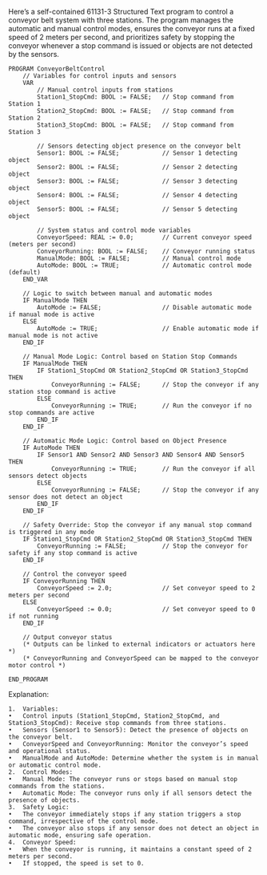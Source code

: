 Here’s a self-contained 61131-3 Structured Text program to control a conveyor belt system with three stations. The program manages the automatic and manual control modes, ensures the conveyor runs at a fixed speed of 2 meters per second, and prioritizes safety by stopping the conveyor whenever a stop command is issued or objects are not detected by the sensors.

```
PROGRAM ConveyorBeltControl
    // Variables for control inputs and sensors
    VAR
        // Manual control inputs from stations
        Station1_StopCmd: BOOL := FALSE;   // Stop command from Station 1
        Station2_StopCmd: BOOL := FALSE;   // Stop command from Station 2
        Station3_StopCmd: BOOL := FALSE;   // Stop command from Station 3

        // Sensors detecting object presence on the conveyor belt
        Sensor1: BOOL := FALSE;            // Sensor 1 detecting object
        Sensor2: BOOL := FALSE;            // Sensor 2 detecting object
        Sensor3: BOOL := FALSE;            // Sensor 3 detecting object
        Sensor4: BOOL := FALSE;            // Sensor 4 detecting object
        Sensor5: BOOL := FALSE;            // Sensor 5 detecting object

        // System status and control mode variables
        ConveyorSpeed: REAL := 0.0;        // Current conveyor speed (meters per second)
        ConveyorRunning: BOOL := FALSE;    // Conveyor running status
        ManualMode: BOOL := FALSE;         // Manual control mode
        AutoMode: BOOL := TRUE;            // Automatic control mode (default)
    END_VAR

    // Logic to switch between manual and automatic modes
    IF ManualMode THEN
        AutoMode := FALSE;                 // Disable automatic mode if manual mode is active
    ELSE
        AutoMode := TRUE;                  // Enable automatic mode if manual mode is not active
    END_IF

    // Manual Mode Logic: Control based on Station Stop Commands
    IF ManualMode THEN
        IF Station1_StopCmd OR Station2_StopCmd OR Station3_StopCmd THEN
            ConveyorRunning := FALSE;      // Stop the conveyor if any station stop command is active
        ELSE
            ConveyorRunning := TRUE;       // Run the conveyor if no stop commands are active
        END_IF
    END_IF

    // Automatic Mode Logic: Control based on Object Presence
    IF AutoMode THEN
        IF Sensor1 AND Sensor2 AND Sensor3 AND Sensor4 AND Sensor5 THEN
            ConveyorRunning := TRUE;       // Run the conveyor if all sensors detect objects
        ELSE
            ConveyorRunning := FALSE;      // Stop the conveyor if any sensor does not detect an object
        END_IF
    END_IF

    // Safety Override: Stop the conveyor if any manual stop command is triggered in any mode
    IF Station1_StopCmd OR Station2_StopCmd OR Station3_StopCmd THEN
        ConveyorRunning := FALSE;          // Stop the conveyor for safety if any stop command is active
    END_IF

    // Control the conveyor speed
    IF ConveyorRunning THEN
        ConveyorSpeed := 2.0;              // Set conveyor speed to 2 meters per second
    ELSE
        ConveyorSpeed := 0.0;              // Set conveyor speed to 0 if not running
    END_IF

    // Output conveyor status
    (* Outputs can be linked to external indicators or actuators here *)
    (* ConveyorRunning and ConveyorSpeed can be mapped to the conveyor motor control *)
    
END_PROGRAM
```

Explanation:

	1.	Variables:
	•	Control inputs (Station1_StopCmd, Station2_StopCmd, and Station3_StopCmd): Receive stop commands from three stations.
	•	Sensors (Sensor1 to Sensor5): Detect the presence of objects on the conveyor belt.
	•	ConveyorSpeed and ConveyorRunning: Monitor the conveyor’s speed and operational status.
	•	ManualMode and AutoMode: Determine whether the system is in manual or automatic control mode.
	2.	Control Modes:
	•	Manual Mode: The conveyor runs or stops based on manual stop commands from the stations.
	•	Automatic Mode: The conveyor runs only if all sensors detect the presence of objects.
	3.	Safety Logic:
	•	The conveyor immediately stops if any station triggers a stop command, irrespective of the control mode.
	•	The conveyor also stops if any sensor does not detect an object in automatic mode, ensuring safe operation.
	4.	Conveyor Speed:
	•	When the conveyor is running, it maintains a constant speed of 2 meters per second.
	•	If stopped, the speed is set to 0.
